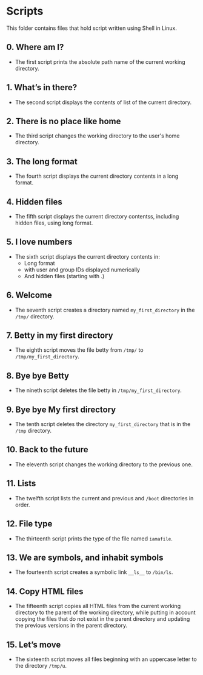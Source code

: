 # Scripts
This folder contains files that hold script written using Shell in Linux.


## 0. Where am I? 
- The first script prints the absolute path name of the current working directory.

## 1. What’s in there? 
- The second script displays the contents of list of the current directory.

## 2. There is no place like home 
- The third script changes the working directory to the user's home directory.

## 3. The long format 
- The fourth script displays the current directory contents in a long format.

## 4. Hidden files 
- The fifth script displays the current directory contentss, including hidden files, using long format.

## 5. I love numbers
- The sixth script displays the current directory contents in:
  - Long format
  - with user and group IDs displayed numerically
  - And hidden files (starting with .)

## 6. Welcome
- The seventh script creates a directory named `my_first_directory` in the `/tmp/` directory.

## 7. Betty in my first directory 
- The eighth script moves the file betty from `/tmp/` to `/tmp/my_first_directory`.

## 8. Bye bye Betty
- The nineth script deletes the file betty in `/tmp/my_first_directory`.

## 9. Bye bye My first directory 
- The tenth script deletes the directory `my_first_directory` that is in the `/tmp` directory.

## 10. Back to the future 
- The eleventh script changes the working directory to the previous one.

## 11. Lists
- The twelfth script lists the current and previous and `/boot` directories in order.

## 12. File type 
- The thirteenth script prints the type of the file named `iamafile`.

## 13. We are symbols, and inhabit symbols 
- The fourteenth script creates a symbolic link `__ls__` to `/bin/ls`.

## 14. Copy HTML files 
- The fifteenth script copies all HTML files from the current working directory to the parent of the working directory, while putting in account copying the files that do not exist in the parent directory and updating the previous versions in the parent directory.

## 15. Let’s move 
- The sixteenth script moves all files beginning with an uppercase letter to the directory `/tmp/u`.
